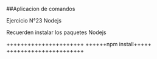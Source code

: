 ##Aplicacion de comandos

Ejercicio N°23 Nodejs


Recuerden instalar los paquetes Nodejs

++++++++++++++++++++++
++++++npm install+++++
++++++++++++++++++++++
